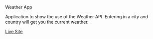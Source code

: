 Weather App

Application to show the use of the Weather API.
Entering in a city and country will get you the current weather. 



[Live Site](https://stephenli305.github.io/WeatherApp/)